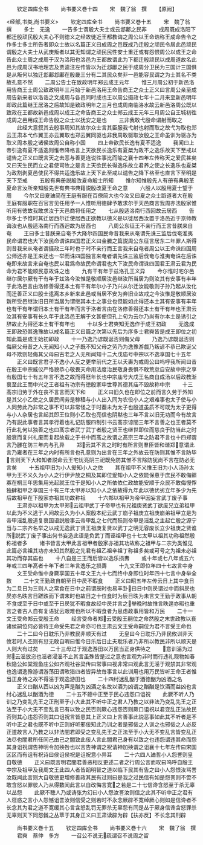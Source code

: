 <!-- { "loadSidebar": true } -->

　　钦定四库全书
　　尚书要义巻十四
　　宋　魏了翁　撰
　　【原阙】

<经部,书类,尚书要义>
　　钦定四库全书
　　尚书要义巻十五
　　宋　魏了翁　撰
　　多士　无逸
　　一告多士谓殷大夫士或云邶鄘之民非
　　成周既成洛阳下都迁殷顽民殷大夫心不则徳义之经故徙近王都教诲之周公以王命诰称王成命告令之作多士多士所告者即众士故以名篇正义曰成周之邑旣成乃迁殷之顽民令居此邑顽民谓殷之大夫士从武庚叛者以其无知谓之顽民民性安土重迁或有怨恨周公以成王之命告此众士周之成周于汉为洛阳也洛邑为王都故谓此为下都迁殷顽民以成周道故名此邑为成周汉书地理志及贾逵注左传皆以为迁邶鄘之民于成周分卫民为三国计三国俱是从叛何以独迁邶鄘邶鄘在殷畿三分有二其民众矣非一邑能容民谓之为士其名不类故孔意不然
　　二周公告士在致政明年郑云成王元年
　　惟三月周公初于新邑洛用告商王士周公致政明年三月始于新邑洛用王命告商王之众士正义曰言周公亲至成周告新来者以洛诰之文成周与各邑同时成也王以周公摄政七年十二月来至新邑明年即政此篇继王居洛之后故知是致政明年之三月也成周南临洛水故云新邑洛周公既以致政在王都故新邑成周以成王之命告商王之众士郑云成王元年三月周公自王城初徃成周之邑用成王命告殷之众士以抚安之是也
　　三非我敢弋殷命谓射而取之
　　此经大意叙其去殷事周知其故尔众士言其臣服我弋射也射而取之故弋为取也郑云王肃本弋作翼王亦云翼取也郑云翼同驱也非我周敢驱取汝殷之王命虽训为驱亦为取义周本殷之诸侯故周公自称小国
　　四上帝欲民长逸有夏不适逸
　　我闻曰上帝引逸有夏不适逸则惟帝降格言上天欲民长逸乐有夏桀为政不之逸乐故天下至戒以谴告之正义曰既言天之去恶与善更连说徃事比而喻之襄十四年左传称天之爱民甚矣又曰天生民而立之君使司牧之是言上天欲民长得逸乐故立君养之使之长逸乐也夏桀为政割剥夏邑使民不得共适逸乐故上天下此至戒以谴告之降下格至也直言下至明是天下至戒
　　五殷有典册説殷改夏命殷士所知
　　惟尔知惟殷先人有册有典殷革夏命言汝所亲知殷先世有典书典籍説殷改夏王命之意
　　六殷人以殷用夏士望于周
　　今尔又曰夏廸简在王庭有服在百僚简大也今汝又曰夏之众士蹈道者大在殷王庭有服职在百官言见任用予一人惟听用徳肆予敢求尔于天邑商言我周亦法殷家惟听用有徳故我敢求汝于天邑商将任用之
　　七从殷适洛南行西回故云居西
　　告尔多士予惟时其迁居西尔迁使居西正欲教以徳义是以徙居西汝置于洛邑近于京师教诲汝也从殷适洛南行而西迥故为居西也
　　八周公东征王不亲行而王言昔朕来自奄
　　王曰多士昔朕来自奄予大降尔四国民命昔我来从奄谓先诛三监后伐奄淮夷民命谓君也大下汝民命谓诛四国君正义曰金縢之篇説周公东征言居东二年罪人斯得则昔我来从奄者谓摄政三年时也于时不亲行而王言我来自奄者周公以王命诛四国周公师还亦是王来还也一举而诛四国独言来奄者谓先诛三监后伐奄与淮夷奄诛在后诛奄即来故言来自奄也民以君爲命故民命谓君也大下汝民命谓诛四国君王肃云君为民命为君不能顺民意故诛之也
　　九有干有年于兹洛孔王义异
　　今尔惟时宅尔邑继尔居尔厥有干有年于兹洛今汝惟是敬顺居汝邑继汝所当居为则汝其有安事有丰年于此洛邑言由洛修善得还本土有干有年尔小子乃兴从尔迁汝能敬则子孙乃起从汝化而迁善正义曰殷士逺离本乡新来此邑或当居不安为弃旧业故戒之今汝惟是敬顺居汝新所受邑继汝旧日所当居为谓继其本土之事业也但能如此得还本土其有安事有丰年也有干有年谓归本土有干有年而言于洛者言由在洛修善得还本土有干有年也王肃云汝其有安事有长久年于此洛邑王解于文甚便但孔上句为云尔乃尚有尔本土是诱引之辞故止为得还本土有干有年也
　　十以多士君奭知无逸作于成王初政
　　无逸成王即政恐其逸豫故以戒名篇正义曰篇之次第以先后为序多士君奭皆是成王即位之初知此篇是成王始初即政
　　十一乃逸乃谚既诞否则侮父母
　　乃逸乃谚既诞否则侮厥父母昔之人无闻知小人之子既不知父母之劳乃为逸豫游戯乃叛谚不恭已欺诞父母不欺则轻侮其父母曰古老之人无所闻知十二大戊庙号中宗以不逸享国七十五年
　　正义曰既言君子不逸小人反之更举前代之王以夭夀为戒周公曰呜呼我所闻曰昔在殷王中宗威仪严恪貌恭心敬畏天命用法度治民敬身畏惧不敢荒怠自安故中宗之享有殷国七十有五年言不逸之故而得厯年长也中宗庙号大戊王名商自成汤以后政教渐衰至此王而中兴之王者祖有功宗有徳殷家申世尊其德其庙不毁故称中宗
　　十三髙宗旧劳于外在丧不言言而天下和
　　正义曰旧久也在即位之前而言久劳于外知是其父小乙使之久居民间劳是稼穑与小人出入同为农役小人之艰难事也太子使与小人同劳此乃非常之事不可以非常怪之于时葢未为太子也殷道虽质不可既为太子更得与小人杂居也言起其即王位则小乙取也亮信也阴黙也三年不言以旧无功而今有故言乃有説此事者言其孝行着也礼记防服四制引书云髙宗谅闇三年不言善之也王者莫不行此礼何以独善之也曰髙宗者武丁武丁者殷之贤王也继世即位而慈良于防当此之时殷衰而复兴礼废而复起故载之于书中而髙之故谓之髙宗三年之防君不言也十四郑谓言乃雝在防三年内与孔异
　　郑云其不言之时时有所言则羣臣皆和谐郑意谓此言乃雍者在三年之内时有所言也孔意则为出言在三年之外故云在防则其惟不言防毕言则天下大和知者説命云王宅忧亮阴三祀既免防其惟不言除防犹尚不言在防必无言矣
　　十五祖甲旧为小人爰知小人之依
　　其在祖甲不义惟王旧为小人汤孙太甲为王不义久为小人之行伊尹放之桐及其即位爰知小人之依能保恵于庶民不敢侮鳏寡在桐三年思集用光起就王位于是知小人之所依依仁政故能安顺于众民不敢侮慢惸独肆祖甲之享国三十有三年太甲亦以知小人之依故得九年此以徳优劣立年多少为先后故祖甲在下殷家亦祖其功故称祖
　　十六郑以祖甲为帝甲因妄言武丁废子事
　　王肃亦以祖甲为太甲郑云祖甲武丁子帝甲也有兄祖庚贤武丁欲废兄立弟祖甲以此为不义逃于人间故云久为小人案殷本纪云武丁崩子祖庚立祖庚崩弟祖甲立是为帝甲滛乱殷道复衰国语説殷事云帝甲乱之七代而殒则帝甲是滛乱之主起亡殷之源宁当与二宗齐名举之以戒无逸武丁贤王祖庚复贤以武丁之明无容废长立少祖庚之贤谁所説武丁废子事出何书妄造此语是负武丁而诬祖甲也十七太甲以祖其功称祖然殷称祖者多
　　诸书皆言太甲此言祖甲者殷家亦祖其功故称之祖甲与二宗为类惟见此篇必言祖其功亦未知其然殷之先君有祖乙祖辛祖丁称祖多矣或可号之为祖未必祖其功而存其庙也
　　十八自是三王而后皆以逸乐损夀
　　或十年或七八年或五六年或三四年髙者十年下者三年言逸乐之损夀
　　十九文王即位年四十七故言中身
　　文王受命惟中身厥享国五十年文王九十七而终中身即位时年四十七言中身举全数
　　二十文王勤政自朝至日中昃不暇食
　　正义曰昭五年左传云日上其中食日为二旦日为三则人之常食在日中之前谓辰时也易丰卦曰日中则昃谓过中而斜昃也昃亦名昳言日蹉跌而下谓末时也故日之十位食时为辰日昳为未言文王勤于政事从朝不食或至于日中或至于日昃犹不暇食故经中昃并言之举晚时故惟言昳遑亦暇也重言之者古人自有复语犹云艰难也所以不暇食者为思虑政事用皆和万民
　　二十一文王受命郑云受殷王命
　　经言受命者郑云受殷王嗣位之命然殷之末世政教以衰诸侯嗣位何必皆待王命受先君之命亦可也王肃云文王受命嗣位为君不言受王命也
　　二十二曰今日耽乐乃非教民非顺天有过
　　无皇曰今日耽乐乃非民攸训非天攸若时人丕则有愆无敢自暇曰惟今日乐后日止夫耽乐者乃非所以教民非所以顺天是人则大有过矣
　　二十三毋过于观逸游田以万民当正身供待之
　　意训滛为过郑云滛放恣也滛者浸滛不止其言虽殊皆是过之意也言观为非时而行违礼观物如春秋隐公如棠观鱼庄公如齐观社谷梁传曰常事曰视非常曰观此言无滛于观禁其非常观也逸谓逸豫游谓游荡田谓畋猎四者皆异故毎事言以此训用也用万民皆听王命王者惟当正身待之故不得滛于观逸游田也
　　二十四纣迷乱酗于酒徳酗为凶酒之名
　　正义曰酗从酉以凶为声是酗为凶酒之名故以酒为凶谓之酗酗是饮酒而益凶也言纣心迷乱以酗酒为徳
　　二十五不聼中正至于民心违怨口诅祝
　　此厥不听人乃训之乃变乱先王之正刑至于小大此其不听中正之君人乃教之以非法乃变乱先王之正法至于小大无不变乱言已有以致之民否则厥心违怨否则厥口诅祝以君变乱正法故民否则其心违怨否则其口诅祝言皆患其上正义曰上言善事此説恶事如此其不听者是不听中正之君也既不听中正则好听邪佞知此乃训之者是邪佞之人训之也邪佞之人必反正道故言人乃教之以非法闇君即受之变乱先王之正法至于小大无不变乱言皆变乱正法尽也闇君所任同己由己之闇致此佞人言此闇君己身有以致之也违怨谓违其命而怨其身诅祝谓告神明令加殃咎也以言告神谓之祝请神加殃谓之诅襄十七年左传曰宋国区区而有诅有祝诗曰侯诅侯祝是诅祝意小异耳
　　二十六四人廸哲小人怨詈则皇自敬徳
　　正义曰既言明君闇君善恶相反更述二者之行周公言而叹曰呜呼自殷王中宗及祖甲及我周文王此四人者皆蹈明智之道以临下民其有告之曰小人怨恨汝骂詈汝既闻此言则大自敬徳更増修善政其民有过则曰是我之过民信有如是怨詈则不啻不敢含怒以罪彼人乃从得数闻此言以自改悔言寛之若是二十七信谗含怒至于杀无辜以丛怨
　　此厥不聴人乃或诪张为幻曰小人怨汝詈汝则信之此其不听中正之君有人诳惑之言小人怨憾诅詈汝则信受之则若时不永念厥辟不寛绰厥心则如是信谗者不长念其为君之道不寛缓其心言含怒乱罚无罪杀无辜怨有同是丛于厥身信谗含怒罪杀无辜则天下同怨雠之丛萃于其身正义曰王肃读辟为辟【扶亦反】不长念其刑辟

　　尚书要义巻十五
　　钦定四库全书
　　尚书要义巻十六
　　宋　魏了翁　撰
　　君奭　蔡仲　多方
　　一召公不说无疏谓召不说周之留
